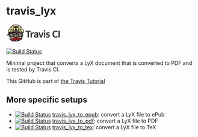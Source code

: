 # travis_lyx

[![Travis CI logo](TravisCI.png)](https://travis-ci.org)

[![Build Status](https://travis-ci.org/richelbilderbeek/travis_lyx.svg?branch=master)](https://travis-ci.org/richelbilderbeek/travis_lyx)

Minimal project that converts a LyX document that is converted to PDF and is tested by Travis CI.

This GitHub is part of [the Travis Tutorial](https://github.com/richelbilderbeek/travis_tutorial)

## More specific setups

 * [![Build Status](https://travis-ci.org/richelbilderbeek/travis_lyx_to_epub.svg?branch=master)](https://travis-ci.org/richelbilderbeek/travis_lyx_to_epub) [travis_lyx_to_epub](https://github.com/richelbilderbeek/travis_lyx_to_epub): convert a LyX file to ePub
 * [![Build Status](https://travis-ci.org/richelbilderbeek/travis_lyx_to_pdf.svg?branch=master)](https://travis-ci.org/richelbilderbeek/travis_lyx_to_pdf) [travis_lyx_to_pdf](https://github.com/richelbilderbeek/travis_lyx_to_pdf): convert a LyX file to PDF
 * [![Build Status](https://travis-ci.org/richelbilderbeek/travis_lyx_to_tex.svg?branch=master)](https://travis-ci.org/richelbilderbeek/travis_lyx_to_tex) [travis_lyx_to_tex](https://github.com/richelbilderbeek/travis_lyx_to_tex): convert a LyX file to TeX